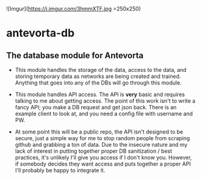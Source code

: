 ![Imgur](https://i.imgur.com/3hmmXTF.jpg =250x250)


# antevorta-db
## The database module for Antevorta

* This module handles the storage of the data, access to the data, and storing temporary data as networks are being created and trained. Anything that goes into any of the DBs will go through this module. 

* This module handles API access. The API is **very** basic and requires talking to me about getting access. The point of this work isn't to write a fancy API; you make a DB request and get json back. There is an example client to look at, and you need a config file with username and PW. 
 
 * At some point this will be a public repo, the API isn't designed to be secure, just a simple way for me to stop random people from scraping github and grabbing a ton of data. Due to the insecure nature and my lack of interest in putting together proper DB sanitization / best practices, it's unlikely I'll give you access if I don't know you. However, if somebody decides they want access and puts together a proper API I'll probably be happy to integrate it. 
 

